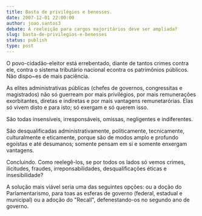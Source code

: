 ```yaml
---
title: Basta de privilégios e benesses.
date: 2007-12-01 22:00:00
author: joao.santos3
debate: A reeleição para cargos majoritários deve ser ampliada?
slug: basta-de-privilegios-e-benesses
status: publish 
type: post
---
```


O povo-cidadão-eleitor está errebentado, diante de tantos crimes contra ele, contra o sistema tributário nacional econtra os patrimônios públicos. Não dispo~es de mais paciência.  

As elites administrativas públicas (chefes de governos, congressitas e magistrados) não só guerream por mais privilégios, por mais remunerações exorbitantes, diretas e indiretas e por mais vantagens remunetarórias. Elas só vivem disto e para isto; só exergam e só querem isso.  

São todas insensíveis, irresponsáveis, omissas, negligentes e indiferentes.  

São desqualificadas administrativamente, politicamente, tecnicamente, culturalmente e eticamente, porque são de modos amplo e profundo egoístas e até desumanos; somente pensam em si e somente enxergam vantagens.  

Concluindo. Como reelegê-los, se por todos os lados só vemos crimes, ilicitudes, fraudes, irreponsabilidades, desqualificações éticas e insesibilidade?  

A solução mais viável seria uma das seguintes opções: ou a doção do Parlamentarismo, para toas as esferas de governo (federal, estadual e municipal) ou a adoção do "Recall", defenestando-os no segundo ano de governo.
